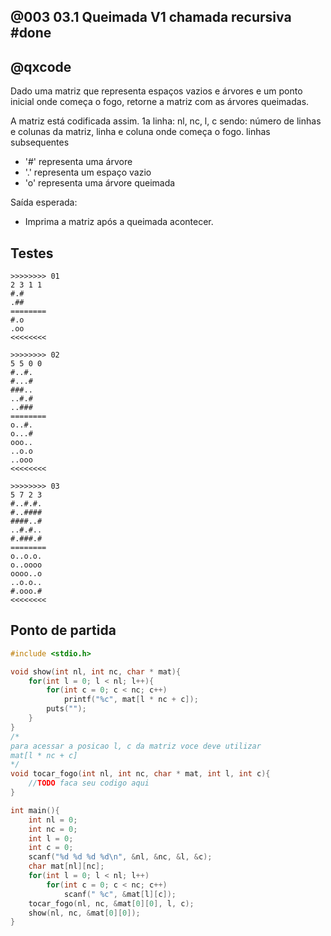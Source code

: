 ## @003 03.1 Queimada V1 chamada recursiva   #done
## @qxcode

Dado uma matriz que representa espaços vazios e árvores e um ponto inicial onde começa o fogo, retorne a matriz com as árvores queimadas.

A matriz está codificada assim.
1a linha: nl, nc, l, c sendo: número de linhas e colunas da matriz, linha e coluna onde começa o fogo.
linhas subsequentes
- '\#' representa uma árvore
- '.' representa um espaço vazio
- 'o' representa uma árvore queimada

Saída esperada:
- Imprima a matriz após a queimada acontecer.

## Testes

```
>>>>>>>> 01
2 3 1 1
#.#
.##
========
#.o
.oo
<<<<<<<<

>>>>>>>> 02
5 5 0 0
#..#.
#...#
###..
..#.#
..###
========
o..#.
o...#
ooo..
..o.o
..ooo
<<<<<<<<

>>>>>>>> 03
5 7 2 3
#..#.#.
#..####
####..#
..#.#..
#.###.#
========
o..o.o.
o..oooo
oooo..o
..o.o..
#.ooo.#
<<<<<<<<

```

## Ponto de partida

```cpp
#include <stdio.h>

void show(int nl, int nc, char * mat){
    for(int l = 0; l < nl; l++){
        for(int c = 0; c < nc; c++)
            printf("%c", mat[l * nc + c]);
        puts("");
    }
}
/*
para acessar a posicao l, c da matriz voce deve utilizar
mat[l * nc + c]
*/
void tocar_fogo(int nl, int nc, char * mat, int l, int c){
    //TODO faca seu codigo aqui
}

int main(){
    int nl = 0;
    int nc = 0;
    int l = 0;
    int c = 0;
    scanf("%d %d %d %d\n", &nl, &nc, &l, &c);
    char mat[nl][nc];
    for(int l = 0; l < nl; l++)
        for(int c = 0; c < nc; c++)
            scanf(" %c", &mat[l][c]);
    tocar_fogo(nl, nc, &mat[0][0], l, c);
    show(nl, nc, &mat[0][0]);
}
```
